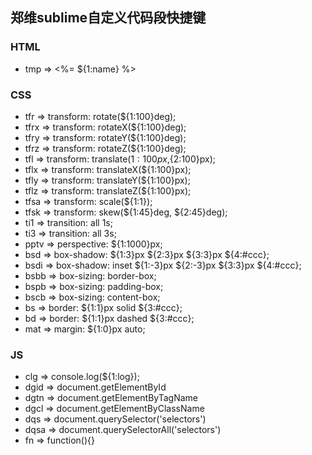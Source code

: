 ## 郑维sublime自定义代码段快捷键
### HTML 
- tmp => <%= ${1:name} %>
### CSS
- tfr  => transform: rotate(${1:100}deg);
- tfrx => transform: rotateX(${1:100}deg);
- tfry => transform: rotateY(${1:100}deg);
- tfrz => transform: rotateZ(${1:100}deg);
- tfl  => transform: translate(${1:100}px,${2:100}px);
- tflx => transform: translateX(${1:100}px);
- tfly => transform: translateY(${1:100}px);
- tflz => transform: translateZ(${1:100}px);
- tfsa => transform: scale(${1:1});
- tfsk => transform: skew(${1:45}deg, ${2:45}deg);
- ti1  => transition: all 1s;
- ti3  => transition: all 3s;
- pptv => perspective: ${1:1000}px;
- bsd  => box-shadow: ${1:3}px ${2:3}px ${3:3}px ${4:#ccc};
- bsdi => box-shadow: inset ${1:-3}px ${2:-3}px ${3:3}px ${4:#ccc};
- bsbb => box-sizing: border-box;
- bspb => box-sizing: padding-box;
- bscb => box-sizing: content-box;
- bs   => border: ${1:1}px solid ${3:#ccc};
- bd   => border: ${1:1}px dashed ${3:#ccc};
- mat  => margin: ${1:0}px auto;
### JS 
- clg  => console.log(${1:log});
- dgid => document.getElementById
- dgtn => document.getElementByTagName
- dgcl => document.getElementByClassName
- dqs  => document.querySelector('selectors')
- dqsa => document.querySelectorAll('selectors')
- fn   => function(){}